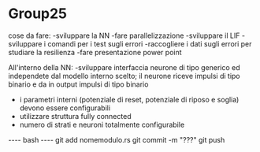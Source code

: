 # Group25
cose da fare:
-sviluppare la NN
-fare parallelizzazione
-sviluppare il LIF
-sviluppare i comandi per i test sugli errori
-raccogliere i dati sugli errori per studiare la resilienza
-fare presentazione power point

All'interno della NN:
-sviluppare interfaccia neurone di tipo generico ed independete dal modello interno scelto; il neurone riceve impulsi di tipo binario e da in output impulsi di tipo binario
- i parametri interni (potenziale di reset, potenziale di riposo e soglia) devono essere configurabili
- utilizzare struttura fully connected
- numero di strati e neuroni totalmente configurabile


---- bash ----
git add nomemodulo.rs
git commit -m "???"
git push

